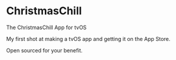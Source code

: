 # ChristmasChill
The ChristmasChill App for tvOS 

My first shot at making a tvOS app and getting it on the App Store.

Open sourced for your benefit.
